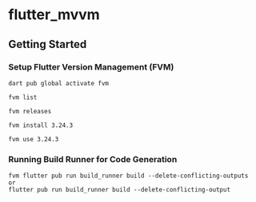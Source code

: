 # flutter_mvvm

## Getting Started

### Setup Flutter Version Management (FVM)
```shell
dart pub global activate fvm

fvm list

fvm releases

fvm install 3.24.3

fvm use 3.24.3
```

### Running Build Runner for Code Generation
```shell
fvm flutter pub run build_runner build --delete-conflicting-outputs
or 
flutter pub run build_runner build --delete-conflicting-output
```
